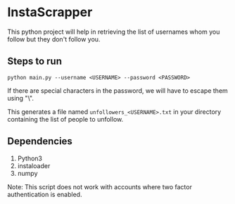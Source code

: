 # InstaScrapper

This python project will help in retrieving the list of usernames whom you follow but they don't follow you. 

## Steps to run

`
python main.py --username <USERNAME> --password <PASSWORD>
`

If there are special characters in the password, we will have to escape them using "\\". 

This generates a file named `unfollowers_<USERNAME>.txt` in your directory containing the list of people to unfollow.

## Dependencies

1. Python3 
2. instaloader
3. numpy

Note: This script does not work with accounts where two factor authentication is enabled.
